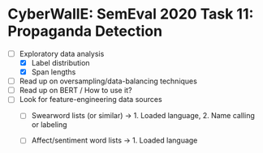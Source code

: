 # CyberWallE: SemEval 2020 Task 11: Propaganda Detection

- [ ] Exploratory data analysis
  - [X] Label distribution
  - [X] Span lengths
- [ ] Read up on oversampling/data-balancing techniques
- [ ] Read up on BERT / How to use it?
- [ ] Look for feature-engineering data sources
  - [ ] Swearword lists (or similar) -> 1. Loaded language, 2. Name calling or labeling
  - [ ] Affect/sentiment word lists -> 1. Loaded language
  

